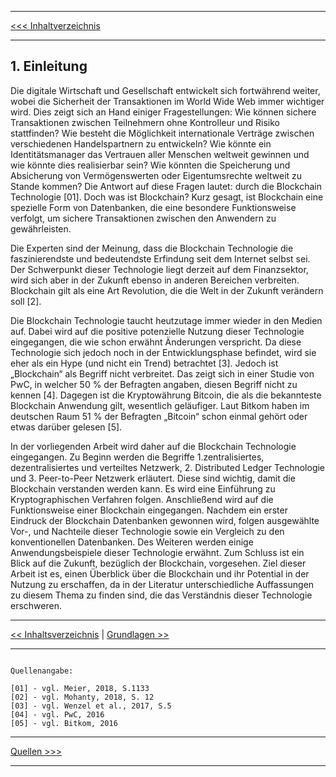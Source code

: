***

[<<< Inhaltverzeichnis](README.md) 

***

## 1. Einleitung
Die digitale Wirtschaft und Gesellschaft entwickelt sich fortwährend weiter, wobei die Sicherheit der Transaktionen im World Wide Web immer wichtiger wird. Dies zeigt sich an Hand einiger Fragestellungen: Wie können sichere Transaktionen zwischen Teilnehmern ohne Kontrolleur und Risiko stattfinden? Wie besteht die Möglichkeit internationale Verträge zwischen verschiedenen Handelspartnern zu entwickeln? Wie könnte ein Identitätsmanager das Vertrauen aller Menschen weltweit gewinnen und wie könnte dies realisierbar sein? Wie könnten die Speicherung und Absicherung von Vermögenswerten oder Eigentumsrechte weltweit zu Stande kommen? Die Antwort auf diese Fragen lautet: durch die Blockchain Technologie [01]. Doch was ist Blockchain? Kurz gesagt, ist Blockchain eine spezielle Form von Datenbanken, die eine besondere Funktionsweise verfolgt, um sichere Transaktionen zwischen den Anwendern zu gewährleisten.

Die Experten sind der Meinung, dass die Blockchain Technologie die faszinierendste und bedeutendste Erfindung seit dem Internet selbst sei. Der Schwerpunkt dieser Technologie liegt derzeit auf dem Finanzsektor, wird sich aber in der Zukunft ebenso in anderen Bereichen verbreiten. Blockchain gilt als eine Art Revolution, die die Welt in der Zukunft verändern soll [2].

Die Blockchain Technologie taucht heutzutage immer wieder in den Medien auf. Dabei wird auf die positive potenzielle Nutzung dieser Technologie eingegangen, die wie schon erwähnt Änderungen verspricht. Da diese Technologie sich jedoch noch in der Entwicklungsphase befindet, wird sie eher als ein Hype (und nicht ein Trend) betrachtet [3]. Jedoch ist „Blockchain“ als Begriff nicht verbreitet. Das zeigt sich in einer Studie von PwC, in welcher 50 % der Befragten angaben, diesen Begriff nicht zu kennen [4]. Dagegen ist die Kryptowährung Bitcoin, die als die bekannteste Blockchain Anwendung gilt, wesentlich geläufiger. Laut Bitkom haben im deutschen Raum 51 % der Befragten „Bitcoin“ schon einmal gehört oder etwas darüber gelesen [5]. 

In der vorliegenden Arbeit wird daher auf die Blockchain Technologie eingegangen. Zu Beginn werden die Begriffe 1.zentralisiertes, dezentralisiertes und verteiltes Netzwerk, 2. Distributed Ledger Technologie und 3. Peer-to-Peer Netzwerk erläutert. Diese sind wichtig, damit die Blockchain verstanden werden kann. Es wird eine Einführung zu Kryptographischen Verfahren folgen. Anschließend wird auf die Funktionsweise einer Blockchain eingegangen. Nachdem ein erster Eindruck der Blockchain Datenbanken gewonnen wird, folgen ausgewählte Vor-, und Nachteile dieser Technologie sowie ein Vergleich zu den konventionellen Datenbanken. Des Weiteren werden einige Anwendungsbeispiele dieser Technologie erwähnt. Zum Schluss ist ein Blick auf die Zukunft, bezüglich der Blockchain, vorgesehen. Ziel dieser Arbeit ist es, einen Überblick über die Blockchain und ihr Potential in der Nutzung zu erschaffen, da in der Literatur unterschiedliche Auffassungen zu diesem Thema zu finden sind, die das Verständnis dieser Technologie erschweren.



***

[<< Inhaltsverzeichnis](README.md) | [Grundlagen >>](Grundlagen.md)

***

```

Quellenangabe:

[01] - vgl. Meier, 2018, S.1133
[02] - vgl. Mohanty, 2018, S. 12
[03] - vgl. Wenzel et al., 2017, S.5
[04] - vgl. PwC, 2016
[05] - vgl. Bitkom, 2016

```

***

[Quellen >>>](Quellen.md)

***
